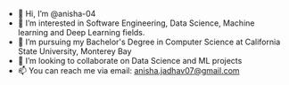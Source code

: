 - 👋 Hi, I’m @anisha-04
- 👀 I’m interested in Software Engineering, Data Science, Machine learning and Deep Learning fields.
- 🌱 I’m pursuing my Bachelor's Degree in Computer Science at California State University, Monterey Bay
- 💞️ I’m looking to collaborate on Data Science and ML projects
- 📫 You can reach me via email: anisha.jadhav07@gmail.com

<!---
anisha-04/anisha-04 is a ✨ special ✨ repository because its `README.md` (this file) appears on your GitHub profile.
You can click the Preview link to take a look at your changes.
--->

